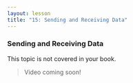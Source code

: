 ```yaml
---
layout: lesson
title: "15: Sending and Receiving Data"
---
```

### Sending and Receiving Data

This topic is not covered in your book.

> Video coming soon!

